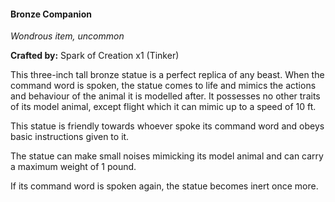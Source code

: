 #### Bronze Companion
_Wondrous item, uncommon_

**Crafted by:** Spark of Creation x1 (Tinker)

This three-inch tall bronze statue is a perfect replica of any beast. When the command word is spoken, the statue comes to life and mimics the actions and behaviour of the animal it is modelled after. It possesses no other traits of its model animal, except flight which it can mimic up to a speed of 10 ft.

This statue is friendly towards whoever spoke its command word and obeys basic instructions given to it.

The statue can make small noises mimicking its model animal and can carry a maximum weight of 1 pound.

If its command word is spoken again, the statue becomes inert once more.
